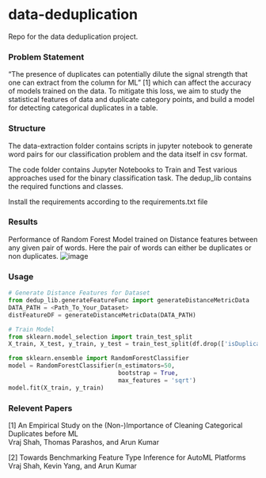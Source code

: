 # data-deduplication

Repo for the data deduplication project. 

### Problem Statement

“The presence of duplicates can potentially dilute the signal strength that one can extract from the column for ML” [1] which can affect the accuracy of models trained on the data. To mitigate this loss, we aim to study the statistical features of data and duplicate category points, and build a model for detecting categorical duplicates in a table. 

### Structure

The data-extraction folder contains scripts in jupyter notebook to generate word pairs for our classification problem and the data itself in csv format.

The code folder contains Jupyter Notebooks to Train and Test various approaches used for the binary classification task. The dedup_lib contains the required functions and classes. 

Install the requirements according to the requirements.txt file

### Results
Performance of Random Forest Model trained on Distance features between any given pair of words. Here the pair of words can either be duplicates or non duplicates.
![image](https://user-images.githubusercontent.com/38189229/186078420-deae1549-f9a0-42fc-8d8a-71d10bbaba44.png)

### Usage

```python
# Generate Distance Features for Dataset
from dedup_lib.generateFeatureFunc import generateDistanceMetricData
DATA_PATH = <Path_To_Your_Dataset>
distFeatureDF = generateDistanceMetricData(DATA_PATH)

# Train Model
from sklearn.model_selection import train_test_split
X_train, X_test, y_train, y_test = train_test_split(df.drop(['isDuplicate'], axis=1), df['isDuplicate'], test_size=0.3)

from sklearn.ensemble import RandomForestClassifier
model = RandomForestClassifier(n_estimators=50, 
                               bootstrap = True,
                               max_features = 'sqrt')
model.fit(X_train, y_train)
```


### Relevent Papers

[1] An Empirical Study on the (Non-)Importance of Cleaning Categorical Duplicates before ML \
Vraj Shah, Thomas Parashos, and Arun Kumar

[2] Towards Benchmarking Feature Type Inference for AutoML Platforms \
Vraj Shah, Kevin Yang, and Arun Kumar
